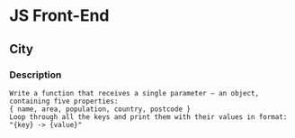 # JS Front-End

## City

### Description
    Write a function that receives a single parameter – an object, containing five properties:
    { name, area, population, country, postcode }
    Loop through all the keys and print them with their values in format: "{key} -> {value}"
    
